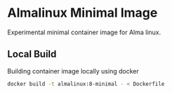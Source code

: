 # Almalinux Minimal Image

Experimental minimal container image for Alma linux.

## Local Build

Building container image locally using docker

```sh
docker build -t almalinux:8-minimal - < Dockerfile
```
